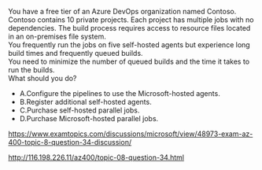 You have a free tier of an Azure DevOps organization named Contoso. Contoso contains 10 private projects. Each project has multiple jobs with no dependencies. The build process requires access to resource files located in an on-premises file system.<br/>You frequently run the jobs on five self-hosted agents but experience long build times and frequently queued builds.<br/>You need to minimize the number of queued builds and the time it takes to run the builds.<br/>What should you do?<br/><ul><li class="multi-choice-item"><span class="multi-choice-letter" data-choice-letter="A">A.</span>Configure the pipelines to use the Microsoft-hosted agents.</li><li class="multi-choice-item correct-hidden"><span class="multi-choice-letter" data-choice-letter="B">B.</span>Register additional self-hosted agents.</li><li class="multi-choice-item"><span class="multi-choice-letter" data-choice-letter="C">C.</span>Purchase self-hosted parallel jobs.</li><li class="multi-choice-item"><span class="multi-choice-letter" data-choice-letter="D">D.</span>Purchase Microsoft-hosted parallel jobs.</li></ul><p><a href="https://www.examtopics.com/discussions/microsoft/view/48973-exam-az-400-topic-8-question-34-discussion/">https://www.examtopics.com/discussions/microsoft/view/48973-exam-az-400-topic-8-question-34-discussion/</a></p><p><a href="http://116.198.226.11/az400/topic-08-question-34.html">http://116.198.226.11/az400/topic-08-question-34.html</a></p><script src="https://giscus.app/client.js"                    data-repo="azsamples/az204"                    data-repo-id="R_kgDOMRXzDQ"                    data-category="General"                    data-category-id="DIC_kwDOMRXzDc4Cgi27"                    data-mapping="pathname"                    data-strict="1"                    data-reactions-enabled="0"                    data-emit-metadata="0"                    data-input-position="bottom"                    data-theme="preferred_color_scheme"                    data-lang="en"                    crossorigin="anonymous"                    async>                    </script>